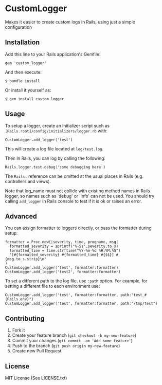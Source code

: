 # CustomLogger

Makes it easier to create custom logs in Rails, using just a simple configuration

## Installation

Add this line to your Rails application's Gemfile:

    gem 'custom_logger'

And then execute:

    $ bundle install

Or install it yourself as:

    $ gem install custom_logger

## Usage

To setup a logger, create an initializer script such as `[Rails.root]/config/initializers/logger.rb` with:

    CustomLogger.add_logger('test')

This will create a log file located at `log/test.log`.

Then In Rails, you can log by calling the following:

    Rails.logger.test.debug('some debugging here')

The `Rails.` reference can be omitted at the usual places in Rails (e.g. controllers and views).

Note that log_name must not collide with existing method names in Rails logger, so names such as 'debug' or 'info' can not be used. You should try calling `add_logger` in Rails console to test if it is ok or raises an error.

## Advanced

You can assign formatter to loggers directly, or pass the formatter during setup:

    formatter = Proc.new{|severity, time, progname, msg|
      formatted_severity = sprintf("%-5s",severity.to_s)
      formatted_time = time.strftime("%Y-%m-%d %H:%M:%S")
      "[#{formatted_severity} #{formatted_time} #{$$}] #{msg.to_s.strip}\n"
    }
    CustomLogger.add_logger('test', formatter:formatter)
    CustomLogger.add_logger('test2', formatter:formatter)

To set a different path to the log file, use `:path` option.
For example, for setting a different file to each environment use:

    CustomLogger.add_logger('test', formatter:formatter, path:"test_#{Rails.env}")
    CustomLogger.add_logger('test', formatter:formatter, path:"/tmp/test")


## Contributing

1. Fork it
2. Create your feature branch (`git checkout -b my-new-feature`)
3. Commit your changes (`git commit -am 'Add some feature'`)
4. Push to the branch (`git push origin my-new-feature`)
5. Create new Pull Request

## License

MIT License (See LICENSE.txt)
